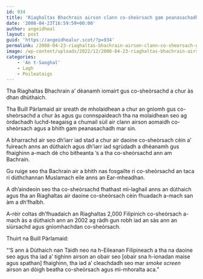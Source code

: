 ```yaml
---
id: 934
title: 'Riaghaltas Bhachrain airson clann co-sheòrsach gam peanasachadh'
date: '2008-04-23T16:59:59+00:00'
author: angeidheal
layout: post
guid: 'https://angeidhealur.scot/?p=934'
permalink: /2008-04-23-riaghaltas-bhachrain-airson-clann-co-sheorsach-gam-peanasachadh/
image: /wp-content/uploads/2022/12/2008-04-23-riaghaltas-bhachrain-airson-clann-co-sheorsach-gam-peanasachadh.webp
categories:
    - 'An t-Saoghal'
    - Lagh
    - Poileataigs
---
```


Tha Riaghaltas Bhachrain a’ dèanamh iomairt gus co-sheòrsachd a chur às dhan dhùthaich.

Tha Buill Pàrlamaid air sreath de mholaidhean a chur an gnìomh gus co-sheòrsachd a chur às agus gu connspaideach tha na molaidhean seo ag òrdachadh luchd-teagaisg a chumail sùil air clann airson aomaidh co-sheòrsach agus a bhith gam peanasachadh mar sin.

A bharrachd air seo dh’iarr iad stad a chur air daoine co-sheòrsach cèin a’ fuireach anns an dùthaich agus dh’iarr iad sgrùdadh a dhèanamh gus fhaighinn a-mach dè cho bitheanta ’s a tha co-sheòrsachd ann am Bachrain.

Gu ruige seo tha Bachrain air a bhith nas fosgailte ri co-sheòrsachd an taca ri dùthchannan Muslamach eile anns an Ear-mheadhan.

A dh’aindeoin seo tha co-sheòrsachd fhathast mì-laghail anns an dùthaich agus tha an Riaghaltas air daoine co-sheòrsach cèin fhuadach a-mach san àm a dh’fhalbh.

A-rèir coltas dh’fhuadaich an Riaghaltas 2,000 Filipinich co-sheòrsach a-mach às a dùthaich ann an 2002 ag ràdh gun robh iad an sàs ann an siùrsachd agus gnìomhachdan co-sheòrsach.

Thuirt na Buill Pàrlamaid:

“‘S ann à Dùthaich nan Tàidh neo na h-Eileanan Filipineach a tha na daoine seo agus tha iad a’ tighinn airson an obair seo \[obair sna h-ionadan maise agus spathan\] fhaighinn, tha iad a’ cleachdadh seo mar *smoke screen* airson an dòigh beatha co-sheòrsach agus mì-mhoralta aca.”